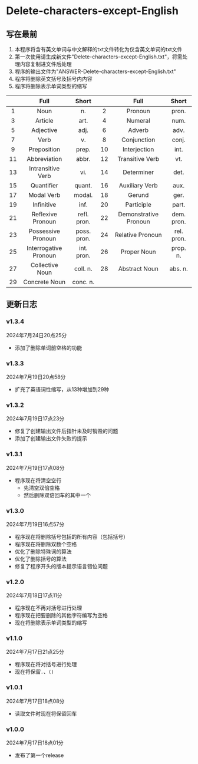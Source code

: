 # Delete-characters-except-English

## 写在最前

1. 本程序将含有英文单词与中文解释的txt文件转化为仅含英文单词的txt文件
2. 第一次使用请生成新文件"Delete-characters-except-English.txt"，将需处理内容复制进文件后处理
3. 程序的输出文件为"ANSWER-Delete-characters-except-English.txt"
4. 程序将删除英文括号及括号内内容
5. 程序将删除表示单词类型的缩写

|    |         Full          |    Short    |    |         Full          |   Short    |
|:--:|:---------------------:|:-----------:|:--:|:---------------------:|:----------:|
| 1  |         Noun          |     n.      | 2  |        Pronoun        |   pron.    |
| 3  |        Article        |    art.     | 4  |        Numeral        |    num.    |
| 5  |       Adjective       |    adj.     | 6  |        Adverb         |    adv.    |
| 7  |         Verb          |     v.      | 8  |      Conjunction      |   conj.    |
| 9  |      Preposition      |    prep.    | 10 |     Interjection      |    int.    |
| 11 |     Abbreviation      |    abbr.    | 12 |    Transitive Verb    |    vt.     |
| 13 |   Intransitive Verb   |     vi.     | 14 |      Determiner       |    det.    |
| 15 |      Quantifier       |   quant.    | 16 |    Auxiliary Verb     |    aux.    |
| 17 |      Modal Verb       |   modal.    | 18 |        Gerund         |    ger.    |
| 19 |      Infinitive       |    inf.     | 20 |      Participle       |   part.    |
| 21 |   Reflexive Pronoun   | refl. pron. | 22 | Demonstrative Pronoun | dem. pron. |
| 23 |  Possessive Pronoun   | poss. pron. | 24 |   Relative Pronoun    | rel. pron. |
| 25 | Interrogative Pronoun | int. pron.  | 26 |      Proper Noun      |  prop. n.  |
| 27 |    Collective Noun    |  coll. n.   | 28 |     Abstract Noun     |  abs. n.   |
| 29 |     Concrete Noun     |  conc. n.   |    |                       |            |

## 更新日志

### v1.3.4

2024年7月24日20点25分

- 添加了删除单词前空格的功能

### v1.3.3

2024年7月19日20点58分

- 扩充了英语词性缩写，从13种增加到29种

### v1.3.2

2024年7月19日17点23分

- 修复了创建输出文件后指针未及时销毁的问题
- 添加了创建输出文件失败的提示

### v1.3.1

2024年7月19日17点08分

- 程序现在将清空空行
  - 先清空双倍空格
  - 然后删除双倍回车的其中一个

### v1.3.0

2024年7月19日16点57分

- 程序现在将删除括号包括的所有内容（包括括号）
- 程序现在将删除双数个空格
- 优化了删除特殊词的算法
- 优化了删除括号的算法
- 修复了程序开头的版本提示语言错位问题

### v1.2.0

2024年7月18日17点11分

- 程序现在不再对括号进行处理
- 程序现在把要删除的其他字符编写为空格
- 现在将删除表示单词类型的缩写

### v1.1.0

2024年7月17日21点25分

- 程序现在将对括号进行处理
- 现在将保留```.```、```()```

### v1.0.1

2024年7月17日18点08分

- 读取文件时现在将保留回车

### v1.0.0

2024年7月17日18点01分

- 发布了第一个release
